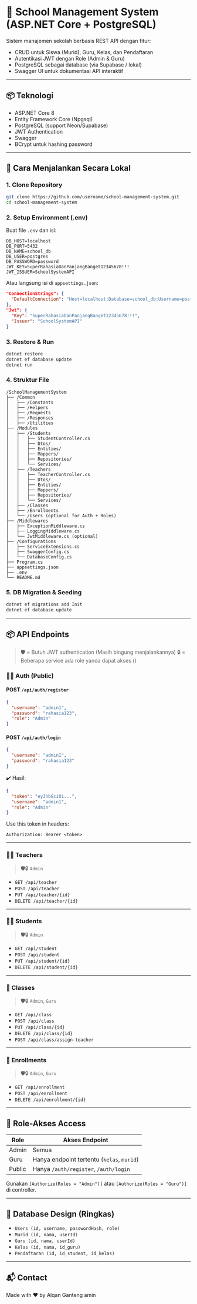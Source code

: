 # 🏫 School Management System (ASP.NET Core + PostgreSQL)

Sistem manajemen sekolah berbasis REST API dengan fitur:
- CRUD untuk Siswa (Murid), Guru, Kelas, dan Pendaftaran
- Autentikasi JWT dengan Role (Admin & Guru)
- PostgreSQL sebagai database (via Supabase / lokal)
- Swagger UI untuk dokumentasi API interaktif

---

## 📦 Teknologi

- ASP.NET Core 8
- Entity Framework Core (Npgsql)
- PostgreSQL (support Neon/Supabase)
- JWT Authentication
- Swagger
- BCrypt untuk hashing password

---

## 🚀 Cara Menjalankan Secara Lokal

### 1. Clone Repository
```bash
git clone https://github.com/username/school-management-system.git
cd school-management-system
```

### 2. Setup Environment (.env)
Buat file `.env` dan isi:

```env
DB_HOST=localhost
DB_PORT=5432
DB_NAME=school_db
DB_USER=postgres
DB_PASSWORD=password
JWT_KEY=SuperRahasiaDanPanjangBanget12345678!!!
JWT_ISSUER=SchoolSystemAPI
```

Atau langsung isi di `appsettings.json`:

```json
"ConnectionStrings": {
  "DefaultConnection": "Host=localhost;Database=school_db;Username=postgres;Password=yourpassword"
},
"Jwt": {
  "Key": "SuperRahasiaDanPanjangBanget12345678!!!",
  "Issuer": "SchoolSystemAPI"
}
```

### 3. Restore & Run

```bash
dotnet restore
dotnet ef database update
dotnet run
```

### 4. Struktur File

```
/SchoolManagementSystem
├── /Common 
│   ├── /Constants 
│   ├── /Helpers 
│   ├── /Requests 
│   ├── /Responses 
│   ├── /Utilities 
├── /Modules 
│   ├── /Students
│   │   ├── StudentController.cs
│   │   ├── Dtos/
│   │   ├── Entities/
│   │   ├── Mappers/
│   │   ├── Repositories/
│   │   └── Services/
│   ├── /Teachers
│   │   ├── TeacherController.cs
│   │   ├── Dtos/
│   │   ├── Entities/
│   │   ├── Mappers/
│   │   ├── Repositories/
│   │   └── Services/
│   ├── /Classes
│   ├── /Enrollments
│   └── /Users (optional for Auth + Roles)
├── /Middlewares
│   ├── ExceptionMiddleware.cs
│   ├── LoggingMiddleware.cs
│   └── JwtMiddleware.cs (optional)
├── /Configurations 
│   ├── ServiceExtensions.cs
│   ├── SwaggerConfig.cs
│   └── DatabaseConfig.cs
├── Program.cs 
├── appsettings.json 
├── .env 
└── README.md 
```

### 5. DB Migration & Seeding

```bash
dotnet ef migrations add Init
dotnet ef database update
```

---

## 📦 API Endpoints

> 🛡 = Butuh JWT authentication  (Masih bingung menjalankannya)
> 🔒 = Beberapa service ada role yanda dapat akses ()

### 🧑‍💻 Auth (Public)

#### POST `/api/auth/register`
```json
{
  "username": "admin1",
  "password": "rahasia123",
  "role": "Admin"
}
```

#### POST `/api/auth/login`
```json
{
  "username": "admin1",
  "password": "rahasia123"
}
```

✔️ Hasil:
```json
{
  "token": "eyJhbGciOi...",
  "username": "admin1",
  "role": "Admin"
}
```

Use this token in headers:
```
Authorization: Bearer <token>
```

---

### 👩‍🏫 Teachers

> 🛡🔒 `Admin`

- `GET /api/teacher`
- `POST /api/teacher`
- `PUT /api/teacher/{id}`
- `DELETE /api/teacher/{id}`

---

### 👨‍🎓 Students

> 🛡🔒 `Admin`

- `GET /api/student`
- `POST /api/student`
- `PUT /api/student/{id}`
- `DELETE /api/student/{id}`

---

### 🏫 Classes

> 🛡🔒 `Admin`, `Guru`

- `GET /api/class`
- `POST /api/class`
- `PUT /api/class/{id}`
- `DELETE /api/class/{id}`
- `POST /api/class/assign-teacher`

---

### 📝 Enrollments

> 🛡🔒 `Admin`, `Guru`

- `GET /api/enrollment`
- `POST /api/enrollment`
- `DELETE /api/enrollment/{id}`

---

## 🧠 Role-Akses Access

| Role   | Akses Endpoint                    |
|--------|-----------------------------------|
| Admin  | Semua                             |
| Guru   | Hanya endpoint tertentu (`kelas`, `murid`) |
| Public | Hanya `/auth/register`, `/auth/login` |

Gunakan `[Authorize(Roles = "Admin")]` atau `[Authorize(Roles = "Guru")]` di controller.

---

## 🧱 Database Design (Ringkas)

- `Users (id, username, passwordHash, role)`
- `Murid (id, nama, userId)`
- `Guru (id, nama, userId)`
- `Kelas (id, nama, id_guru)`
- `Pendaftaran (id, id_student, id_kelas)`

---

## 📬 Contact

Made with ❤️ by Alqan Ganteng amin
